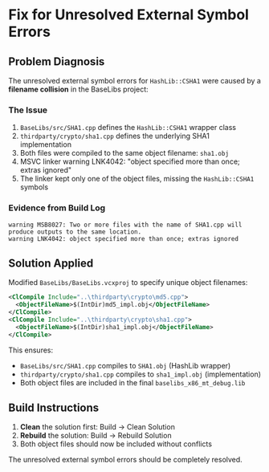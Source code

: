 # Fix for Unresolved External Symbol Errors

## Problem Diagnosis

The unresolved external symbol errors for `HashLib::CSHA1` were caused by a **filename collision** in the BaseLibs project:

### The Issue
1. `BaseLibs/src/SHA1.cpp` defines the `HashLib::CSHA1` wrapper class
2. `thirdparty/crypto/sha1.cpp` defines the underlying SHA1 implementation  
3. Both files were compiled to the same object filename: `sha1.obj`
4. MSVC linker warning LNK4042: "object specified more than once; extras ignored"
5. The linker kept only one of the object files, missing the `HashLib::CSHA1` symbols

### Evidence from Build Log
```
warning MSB8027: Two or more files with the name of SHA1.cpp will produce outputs to the same location.
warning LNK4042: object specified more than once; extras ignored
```

## Solution Applied

Modified `BaseLibs/BaseLibs.vcxproj` to specify unique object filenames:

```xml
<ClCompile Include="..\thirdparty\crypto\md5.cpp">
  <ObjectFileName>$(IntDir)md5_impl.obj</ObjectFileName>
</ClCompile>
<ClCompile Include="..\thirdparty\crypto\sha1.cpp">
  <ObjectFileName>$(IntDir)sha1_impl.obj</ObjectFileName>
</ClCompile>
```

This ensures:
- `BaseLibs/src/SHA1.cpp` compiles to `SHA1.obj` (HashLib wrapper)
- `thirdparty/crypto/sha1.cpp` compiles to `sha1_impl.obj` (implementation)
- Both object files are included in the final `baselibs_x86_mt_debug.lib`

## Build Instructions

1. **Clean** the solution first: Build → Clean Solution
2. **Rebuild** the solution: Build → Rebuild Solution
3. Both object files should now be included without conflicts

The unresolved external symbol errors should be completely resolved.